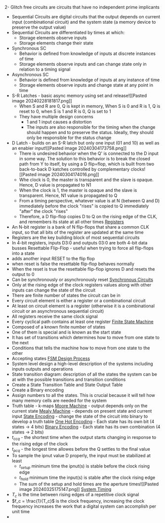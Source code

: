 2- Glitch free circuits are circuits that have no independent prime implicants
- Sequential Circuits are digital circuits that the output depends on current input (combinational circuit) and the system state (a memory device to preserve the output value)
- Sequential Circuits are differentiated by times at which:
	- Storage elements observe inputs
	- Storage elements change their state
- Synchronous SC
	- Behavior is defined from knowledge of inputs at discrete instances of time
	- Storage elements observe inputs and can change state only in relation to a timing signal
- Asynchronous SC
	- Behavior is defined from knowledge of inputs at any instance of time
	- Storage elements observe inputs and change state at any point in time
- S-R Latches - basic async memory using set and release![[Pasted image 20240228181817.png]]
	- When S and R are 0, Q is kept in memory, When S is 0 and R is 1, Q is reset to 0, when S is 1 and R is 0, Q is set to 1
	- They have multiple design concerns
		- 1 and 1 input causes a distortion
		- The inputs are also responsible for the timing when the change should happen and to preserve the status. Ideally, they should only be responsible for the status change
- D Latch - builds on an S-R latch but only one input (01 and 10) as well as an enabler input![[Pasted image 20240304173758.png]]
	- There is undesired behavior when the Q' is connected to the D input in some way. The solution to this behavior is to break the closed path from Y to itself, by using a D flip=flop, which is built from two back-to-back D katches controlled by complementary clocks![[Pasted image 20240304174016.png]]
	- Whe clock is 0, the master is transparent and the slave is opaque. Hence, D value is propagated to N1
	- When the clock is 1, the master is opaque and the slave is transparent. Hence, N1 value is propagated to Q
	- From a timing perspective, whatever value is at N (between Q and D) immediately before the clock "rises" is copied to Q immediately "after" the clock "rises"
	- Therefore, a D flip-flop copies D to Q on the rising edge of the CLK, and remembers its state at all other times
<u>Registers</u>
- An N-bit register is a bank of N flip-flops that share a common CLK input, so that all bits of the register are updated at the same time
- Registers are the key building block of most sequential circuits
- In 4-bit registers, inputs D3:0 and outputs 03:0 are both 4-bit data busses
Resettable Flip-Flop - useful when trying to force all flip-flops into a state
- adds another input RESET to the flip flop
- when reset is false the resettable flip-flop behaves normally
- When the reset is true the resettable flip-flop ignores D and resets the output to 0
- Can be synchronously or asynchronously reset
<u>Synchronous Circuits</u>
- Only at the rising edge of the clock registers values along with other inputs can change the state of the circuit
- There are finite number of states the circuit can be in
- Every circuit element is either a register or a combinational circuit
- At least on circuit element is a register (otherwise it is a combinational circuit or an asynchronous sequential circuit)
- All registers receive the same clock signal
- Every cyclical path contains at least one register
<u>Finite State Machine</u>
- Composed of a known finite number of states
- One of them is special and is known as the start state
- It has set of transitions which determines how to move from one state to the next
- Conditions that tells the machine how to move from one state to the other
- Accepting states
<u>FSM Design Process</u>
- System level design a high-level description of the systems including inputs outputs and operations
- State transition diagram: description of all the states the system can be at with the possible transitions and transition conditions
- Create a State Transition Table and State Output Table
- Create a Binary encoding
- Assign numbers to all the states. This is crucial because it will tell how many memory cells are needed for the system
- Truth table - k-maps
<u>Moore Machine</u> - output depends only on the current state
<u>Mealy Machine</u> - depends on present state and current input
<u>State Encoding</u> - change the state of the circuit into binary to develop a truth table
<u>One Hot Encoding</u> - Each state has its own bit (4 states -> 4 bits)
<u>Binary Encoding</u> - Each state has its own combination (4 states -> 2 bits)
- $t_{ccq}$ - the shortest time when the output starts changing in response to the rising edge of the clock
- $t_{pcq}$ - the longest time allowes before the Q settles to the final value
- To sample the ipnut value D properly, the input must be stabilized at least
	- $t_{setup}$ minimum time the ipnut(s) is stable before the clock rising edge
	- $t_{hold}$ minimum time the input(s) is stable after the clock rising edge
	- The sum of the setup and hold times are the aperture times![[Pasted image 20240325175147.png]]
<u>System Timing</u>
- $T_c$ is the time between rising edges of a repetitive clock signal
- $f_c = \frac{1}{T_c}$ is the clock frequency, increasing the clock frequency increases the work that a digital system can accomplish per unit time
- 